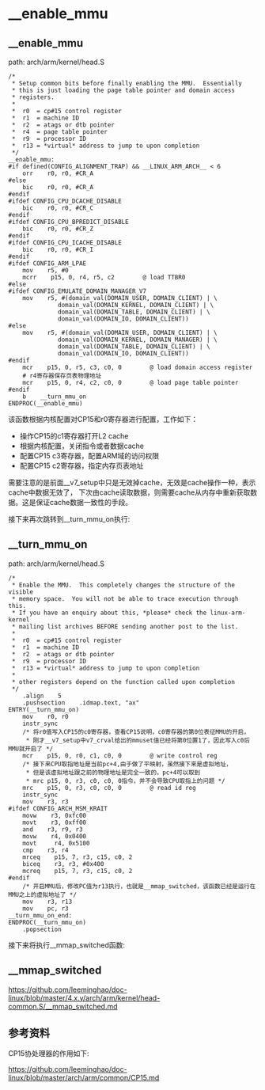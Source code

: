 __enable_mmu
========================================

__enable_mmu
----------------------------------------

path: arch/arm/kernel/head.S
```
/*
 * Setup common bits before finally enabling the MMU.  Essentially
 * this is just loading the page table pointer and domain access
 * registers.
 *
 *  r0  = cp#15 control register
 *  r1  = machine ID
 *  r2  = atags or dtb pointer
 *  r4  = page table pointer
 *  r9  = processor ID
 *  r13 = *virtual* address to jump to upon completion
 */
__enable_mmu:
#if defined(CONFIG_ALIGNMENT_TRAP) && __LINUX_ARM_ARCH__ < 6
    orr    r0, r0, #CR_A
#else
    bic    r0, r0, #CR_A
#endif
#ifdef CONFIG_CPU_DCACHE_DISABLE
    bic    r0, r0, #CR_C
#endif
#ifdef CONFIG_CPU_BPREDICT_DISABLE
    bic    r0, r0, #CR_Z
#endif
#ifdef CONFIG_CPU_ICACHE_DISABLE
    bic    r0, r0, #CR_I
#endif
#ifdef CONFIG_ARM_LPAE
    mov    r5, #0
    mcrr    p15, 0, r4, r5, c2        @ load TTBR0
#else
#ifdef CONFIG_EMULATE_DOMAIN_MANAGER_V7
    mov    r5, #(domain_val(DOMAIN_USER, DOMAIN_CLIENT) | \
              domain_val(DOMAIN_KERNEL, DOMAIN_CLIENT) | \
              domain_val(DOMAIN_TABLE, DOMAIN_CLIENT) | \
              domain_val(DOMAIN_IO, DOMAIN_CLIENT))
#else
    mov    r5, #(domain_val(DOMAIN_USER, DOMAIN_CLIENT) | \
              domain_val(DOMAIN_KERNEL, DOMAIN_MANAGER) | \
              domain_val(DOMAIN_TABLE, DOMAIN_CLIENT) | \
              domain_val(DOMAIN_IO, DOMAIN_CLIENT))
#endif
    mcr    p15, 0, r5, c3, c0, 0        @ load domain access register
    # r4寄存器保存页表物理地址
    mcr    p15, 0, r4, c2, c0, 0        @ load page table pointer
#endif
    b    __turn_mmu_on
ENDPROC(__enable_mmu)
```

该函数根据内核配置对CP15和r0寄存器进行配置，工作如下：

* 操作CP15的c1寄存器打开L2 cache
* 根据内核配置，关闭指令或者数据cache
* 配置CP15 c3寄存器，配置ARM域的访问权限
* 配置CP15 c2寄存器，指定内存页表地址

需要注意的是前面__v7_setup中只是无效掉cache，无效是cache操作一种，表示cache中数据无效了，
下次由cache读取数据，则需要cache从内存中重新获取数据。这是保证cache数据一致性的手段。

接下来再次跳转到__turn_mmu_on执行:

__turn_mmu_on
----------------------------------------

path: arch/arm/kernel/head.S
```
/*
 * Enable the MMU.  This completely changes the structure of the visible
 * memory space.  You will not be able to trace execution through this.
 * If you have an enquiry about this, *please* check the linux-arm-kernel
 * mailing list archives BEFORE sending another post to the list.
 *
 *  r0  = cp#15 control register
 *  r1  = machine ID
 *  r2  = atags or dtb pointer
 *  r9  = processor ID
 *  r13 = *virtual* address to jump to upon completion
 *
 * other registers depend on the function called upon completion
 */
    .align    5
    .pushsection    .idmap.text, "ax"
ENTRY(__turn_mmu_on)
    mov    r0, r0
    instr_sync
    /* 将r0值写入CP15的c0寄存器，查看CP15说明，c0寄存器的第0位表征MMU的开启，
     * 刚才__v7_setup中v7_crval给出的mmuset值已经将第0位置1了，因此写入c0后MMU就开启了 */
    mcr    p15, 0, r0, c1, c0, 0        @ write control reg
    /* 接下来CPU取指地址是当前pc+4,由于做了平映射，虽然接下来是虚拟地址，
     * 但是该虚拟地址跟之前的物理地址是完全一致的，pc+4可以取到
     * mrc p15, 0, r3, c0, c0, 0指令，并不会导致CPU取指上的问题 */
    mrc    p15, 0, r3, c0, c0, 0        @ read id reg
    instr_sync
    mov    r3, r3
#ifdef CONFIG_ARCH_MSM_KRAIT
    movw    r3, 0xfc00
    movt    r3, 0xff00
    and    r3, r9, r3
    movw    r4, 0x0400
    movt     r4, 0x5100
    cmp    r3, r4
    mrceq    p15, 7, r3, c15, c0, 2
    biceq    r3, r3, #0x400
    mcreq    p15, 7, r3, c15, c0, 2
#endif
    /* 开启MMU后，修改PC值为r13执行，也就是__mmap_switched，该函数已经是运行在MMU之上的虚拟地址了 */
    mov    r3, r13
    mov    pc, r3
__turn_mmu_on_end:
ENDPROC(__turn_mmu_on)
    .popsection
```

接下来将执行__mmap_switched函数:

__mmap_switched
----------------------------------------

https://github.com/leeminghao/doc-linux/blob/master/4.x.y/arch/arm/kernel/head-common.S/__mmap_switched.md

参考资料
----------------------------------------

CP15协处理器的作用如下:

https://github.com/leeminghao/doc-linux/blob/master/arch/arm/common/CP15.md